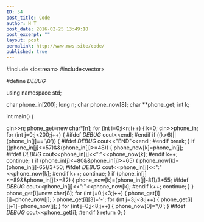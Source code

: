 ```yaml
---
ID: 54
post_title: Code
author: H_T
post_date: 2016-02-25 13:49:18
post_excerpt: ""
layout: post
permalink: http://www.mws.site/code/
published: true
---
```

#include &lt;iostream&gt;
#include&lt;vector&gt;

#define _DEBUG_

using namespace std;

char phone_in[200];
long n;
char phone_now[8];
char **phone_get;
int k;

int main()
{

cin&gt;&gt;n;
phone_get=new char*[n];
for (int i=0;i&lt;n;i++)
{
k=0;
cin&gt;&gt;phone_in;
for (int j=0;j&lt;200;j++)
{
#ifdef _DEBUG_
cout&lt;&lt;endl;
#endif
if ((k&gt;6)||(phone_in[j]=='\0'))
{
#ifdef _DEBUG_
cout&lt;&lt;"END"&lt;&lt;endl;
#endif
break;
}
if ((phone_in[j]&lt;=57)&amp;&amp;(phone_in[j]&gt;=48))
{
phone_now[k]=phone_in[j];
#ifdef _DEBUG_
cout&lt;&lt;phone_in[j]&lt;&lt;":"&lt;&lt;phone_now[k];
#endif
k++;
continue;
}
if (phone_in[j]&lt;=80&amp;&amp;phone_in[j]&gt;=65)
{
phone_now[k]=(phone_in[j]-65)/3+50;
#ifdef _DEBUG_
cout&lt;&lt;phone_in[j]&lt;&lt;":"&lt;&lt;phone_now[k];
#endif
k++;
continue;
}
if (phone_in[j]&lt;=89&amp;&amp;phone_in[j]&gt;=82)
{
phone_now[k]=(phone_in[j]-81)/3+55;
#ifdef _DEBUG_
cout&lt;&lt;phone_in[j]&lt;&lt;":"&lt;&lt;phone_now[k];
#endif
k++;
continue;
}
}
phone_get[i]=new char[8];
for (int j=0;j&lt;3;j++)
{
phone_get[i][j]=phone_now[j];
}
phone_get[i][3]='-';
for (int j=3;j&lt;8;j++)
{
phone_get[i][j+1]=phone_now[j];
}
for (int j=0;j&lt;8;j++)
{
phone_now[0]='\0';
}
#ifdef _DEBUG_
cout&lt;&lt;phone_get[i];
#endif
}
return 0;
}